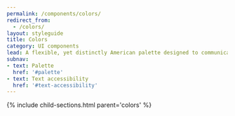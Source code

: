 ```yaml
---
permalink: /components/colors/
redirect_from:
  - /colors/
layout: styleguide
title: Colors
category: UI components
lead: A flexible, yet distinctly American palette designed to communicate warmth and trustworthiness while meeting the highest standards of 508 color contrast requirements.
subnav:
- text: Palette
  href: '#palette'
- text: Text accessibility
  href: '#text-accessibility'
---
```


{% include child-sections.html parent='colors' %}
